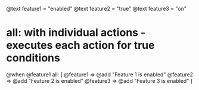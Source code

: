 @text feature1 = "enabled"
@text feature2 = "true"
@text feature3 = "on"

# all: with individual actions - executes each action for true conditions
@when @feature1 all: [
  @feature1 => @add "Feature 1 is enabled"
  @feature2 => @add "Feature 2 is enabled"
  @feature3 => @add "Feature 3 is enabled"
]